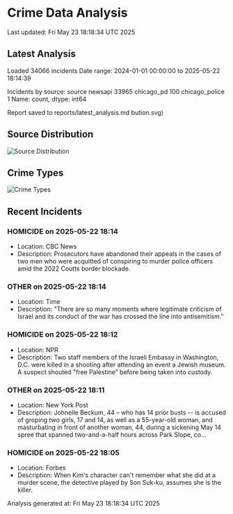 # Crime Data Analysis
Last updated: Fri May 23 18:18:34 UTC 2025

## Latest Analysis

Loaded 34066 incidents
Date range: 2024-01-01 00:00:00 to 2025-05-22 18:14:39

Incidents by source:
source
newsapi           33965
chicago_pd          100
chicago_police        1
Name: count, dtype: int64

Report saved to reports/latest_analysis.md
bution.svg)

## Source Distribution
![Source Distribution](images/source_distribution.svg)

## Crime Types
![Crime Types](images/crime_types.svg)

## Recent Incidents

### HOMICIDE on 2025-05-22 18:14
- Location: CBC News
- Description: Prosecutors have abandoned their appeals in the cases of two men who were acquitted of conspiring to murder police officers amid the 2022 Coutts border blockade.


### OTHER on 2025-05-22 18:14
- Location: Time
- Description: "There are so many moments where legitimate criticism of Israel and its conduct of the war has crossed the line into antisemitism."


### HOMICIDE on 2025-05-22 18:12
- Location: NPR
- Description: Two staff members of the Israeli Embassy in Washington, D.C. were killed in a shooting after attending an event a Jewish museum. A suspect shouted "free Palestine" before being taken into custody.


### OTHER on 2025-05-22 18:11
- Location: New York Post
- Description: Johnelle Beckum, 44 – who has 14 prior busts -- is accused of groping two girls, 17 and 14, as well as a 55-year-old woman, and masturbating in front of another woman, 44, during a sickening May 14 spree that spanned two-and-a-half hours across Park Slope, co…


### HOMICIDE on 2025-05-22 18:05
- Location: Forbes
- Description: When Kim's character can't remember what she did at a murder scene, the detective played by Son Suk-ku, assumes she is the killer.

Analysis generated at: Fri May 23 18:18:34 UTC 2025
